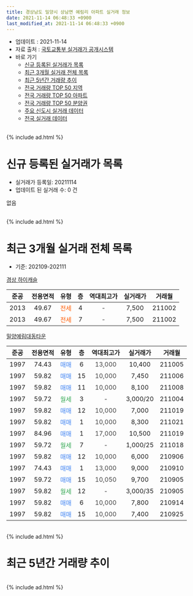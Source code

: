 ```yaml
---
title: 경상남도 밀양시 상남면 예림리 아파트 실거래 정보
date: 2021-11-14 06:48:33 +0900
last_modified_at: 2021-11-14 06:48:33 +0900
---
```


* 업데이트 : 2021-11-14
* 자료 출처 : [국토교통부 실거래가 공개시스템](http://rt.molit.go.kr)
* 바로 가기
    * [신규 등록된 실거래가 목록](#신규-등록된-실거래가-목록)
    * [최근 3개월 실거래 전체 목록](#최근-3개월-실거래-전체-목록)
    * [최근 5년간 거래량 추이](#최근-5년간-거래량-추이)
    * [전국 거래량 TOP 50 지역](https://inasie.github.io/apt-trade-info/최근-3개월-전국에서-가장-거래가-많이-발생한-지역)
    * [전국 거래량 TOP 50 아파트](https://inasie.github.io/apt-trade-info/최근-3개월-전국에서-가장-거래가-많이-발생한-아파트)
    * [전국 거래량 TOP 50 분양권](https://inasie.github.io/apt-trade-info/최근-3개월-전국에서-가장-거래가-많이-발생한-분양권)
    * [주요 신도시 실거래 데이터](https://inasie.github.io/apt-trade-info/주요-신도시)
    * [전국 실거래 데이터](https://inasie.github.io/apt-trade-info/전국)
<br>
{% include ad.html %}
<br>

# 신규 등록된 실거래가 목록
* 실거래가 등록일: 20211114
* 업데이트 된 실거래 수: 0 건

없음

<br>
{% include ad.html %}
<br>

# 최근 3개월 실거래 전체 목록
* 기준: 202109-202111


[경상 하이캐슬](https://search.naver.com/search.naver?query=%EA%B2%BD%EC%83%81%EB%82%A8%EB%8F%84+%EB%B0%80%EC%96%91%EC%8B%9C+%EC%83%81%EB%82%A8%EB%A9%B4+%EC%98%88%EB%A6%BC%EB%A6%AC+%EA%B2%BD%EC%83%81+%ED%95%98%EC%9D%B4%EC%BA%90%EC%8A%AC)

|준공|전용면적|유형|층|역대최고가|실거래가|거래월|
|:---:|:---:|:---:|:---:|:---:|:---:|:---:|
|2013|49.67|<span style="color:#ff5a00">전세</span>|4|<span style="color:#444444">-</span>|7,500|211002|
|2013|49.67|<span style="color:#ff5a00">전세</span>|7|<span style="color:#444444">-</span>|7,500|211002|

[밀양예림대동타운](https://search.naver.com/search.naver?query=%EA%B2%BD%EC%83%81%EB%82%A8%EB%8F%84+%EB%B0%80%EC%96%91%EC%8B%9C+%EC%83%81%EB%82%A8%EB%A9%B4+%EC%98%88%EB%A6%BC%EB%A6%AC+%EB%B0%80%EC%96%91%EC%98%88%EB%A6%BC%EB%8C%80%EB%8F%99%ED%83%80%EC%9A%B4)

|준공|전용면적|유형|층|역대최고가|실거래가|거래월|
|:---:|:---:|:---:|:---:|:---:|:---:|:---:|
|1997|74.43|<span style="color:#4285f3">매매</span>|6|<span style="color:#444444">13,000</span>|10,400|211005|
|1997|59.82|<span style="color:#4285f3">매매</span>|15|<span style="color:#444444">10,000</span>|7,450|211006|
|1997|59.82|<span style="color:#4285f3">매매</span>|11|<span style="color:#444444">10,000</span>|8,100|211008|
|1997|59.72|<span style="color:#34a853">월세</span>|3|<span style="color:#444444">-</span>|3,000/20|211004|
|1997|59.82|<span style="color:#4285f3">매매</span>|12|<span style="color:#444444">10,000</span>|7,000|211019|
|1997|59.82|<span style="color:#4285f3">매매</span>|1|<span style="color:#444444">10,000</span>|8,300|211021|
|1997|84.96|<span style="color:#4285f3">매매</span>|1|<span style="color:#444444">17,000</span>|10,500|211019|
|1997|59.72|<span style="color:#34a853">월세</span>|7|<span style="color:#444444">-</span>|1,000/25|211018|
|1997|59.82|<span style="color:#4285f3">매매</span>|12|<span style="color:#444444">10,000</span>|6,000|210906|
|1997|74.43|<span style="color:#4285f3">매매</span>|1|<span style="color:#444444">13,000</span>|9,000|210910|
|1997|59.72|<span style="color:#4285f3">매매</span>|15|<span style="color:#444444">10,050</span>|9,700|210905|
|1997|59.82|<span style="color:#34a853">월세</span>|12|<span style="color:#444444">-</span>|3,000/35|210905|
|1997|59.82|<span style="color:#4285f3">매매</span>|6|<span style="color:#444444">10,000</span>|7,800|210914|
|1997|59.82|<span style="color:#4285f3">매매</span>|15|<span style="color:#444444">10,000</span>|7,400|210925|


<br>
{% include ad.html %}
<br>

# 최근 5년간 거래량 추이


<div style="width:100%;">
    <canvas id="deal_progress" height="200"></canvas>
</div>

<script>
new Chart(document.getElementById("deal_progress"), {
    type: 'line',
    data: {
        labels: ['201611','201612','201701','201702','201703','201704','201705','201706','201707','201708','201709','201710','201711','201712','201801','201802','201803','201804','201805','201806','201807','201808','201809','201810','201811','201812','201901','201902','201903','201904','201905','201906','201907','201908','201909','201910','201911','201912','202001','202002','202003','202004','202005','202006','202007','202008','202009','202010','202011','202012','202101','202102','202103','202104','202105','202106','202107','202108','202109','202110','202111'],
        datasets: [{
            label: '매매',
            pointRadius: 1,
            data: [4, 6, 0, 8, 4, 3, 5, 3, 1, 7, 5, 4, 3, 3, 8, 2, 5, 6, 2, 1, 5, 1, 0, 3, 3, 1, 1, 1, 3, 6, 3, 1, 3, 3, 1, 1, 1, 2, 1, 4, 6, 3, 4, 3, 2, 2, 3, 4, 7, 2, 6, 3, 3, 12, 8, 3, 4, 3, 5, 6, 0],
            borderColor: "rgba(255, 201, 14, 1)",
            backgroundColor: "rgba(255, 201, 14, 0.5)",
            fill: false,
            lineTension: 0
        },{
            label: '전월세',
            pointRadius: 1,
            data: [3, 2, 4, 0, 3, 3, 2, 3, 1, 3, 3, 2, 3, 1, 2, 2, 3, 3, 2, 2, 1, 1, 1, 0, 0, 1, 3, 2, 1, 3, 4, 3, 4, 1, 5, 1, 4, 4, 3, 6, 1, 1, 3, 5, 3, 3, 3, 4, 1, 5, 3, 5, 2, 4, 4, 4, 1, 1, 1, 4, 0],
            borderColor: "rgba(0, 141, 185, 1)",
            backgroundColor: "rgba(0, 141, 185, 0.5)",
            fill: false,
            lineTension: 0
        }
        ]
    },
    options: {
        responsive: true,
        title: {
            display: false
        },
        tooltips: {
            mode: 'index',
            intersect: false
        },
        hover: {
            mode: 'nearest',
            intersect: true
        },
        scales: {
            xAxes: [{
                display: true,
                scaleLabel: {
                    display: true,
                    labelString: '년/월'
                }
            }],
            yAxes: [{
                display: true,
                ticks: {
                    suggestedMin: 0,
                },
                scaleLabel: {
                    display: true,
                    labelString: '실거래 수'
                }
            }]
        }
    }
});

</script>


<br>
{% include ad.html %}
<br>

